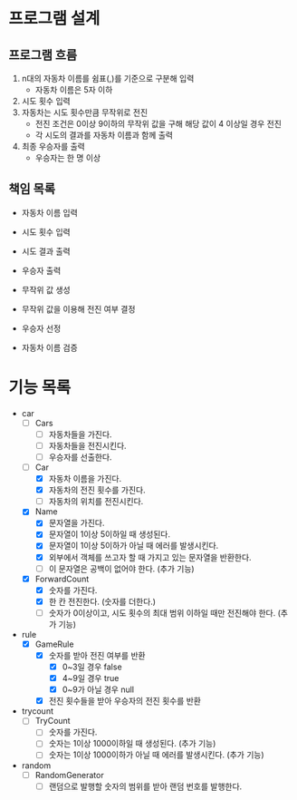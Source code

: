 # 프로그램 설계
## 프로그램 흐름
1. n대의 자동차 이름를 쉼표(,)를 기준으로 구분해 입력 
   - 자동차 이름은 5자 이하
2. 시도 횟수 입력
3. 자동차는 시도 횟수만큼 무작위로 전진
   - 전진 조건은 0이상 9이하의 무작위 값을 구해 해당 값이 4 이상일 경우 전진
   - 각 시도의 결과를 자동차 이름과 함께 출력
4. 최종 우승자를 출력
   - 우승자는 한 명 이상

## 책임 목록
- 자동차 이름 입력
- 시도 횟수 입력

- 시도 결과 출력
- 우승자 출력

- 무작위 값 생성
- 무작위 값을 이용해 전진 여부 결정

- 우승자 선정

- 자동차 이름 검증

# 기능 목록
- car
  - [ ] Cars
    - [ ] 자동차들을 가진다.
    - [ ] 자동차들을 전진시킨다.
    - [ ] 우승자를 선출한다.
  - [ ] Car
    - [x] 자동차 이름을 가진다.
    - [x] 자동차의 전진 횟수를 가진다.
    - [ ] 자동차의 위치를 전진시킨다.
  - [x] Name
    - [x] 문자열을 가진다.
    - [x] 문자열이 1이상 5이하일 때 생성된다.
    - [x] 문자열이 1이상 5이하가 아닐 때 에러를 발생시킨다.
    - [x] 외부에서 객체를 쓰고자 할 때 가지고 있는 문자열을 반환한다.
    - [ ] 이 문자열은 공백이 없어야 한다. (추가 기능)
  - [x] ForwardCount
    - [x] 숫자를 가진다.
    - [x] 한 칸 전진한다. (숫자를 더한다.)
    - [ ] 숫자가 0이상이고, 시도 횟수의 최대 범위 이하일 때만 전진해야 한다. (추가 기능)
- rule
  - [x] GameRule
    - [x] 숫자를 받아 전진 여부를 반환
      - [x] 0~3일 경우 false
      - [x] 4~9일 경우 true
      - [x] 0~9가 아닐 경우 null
    - [x] 전진 횟수들을 받아 우승자의 전진 횟수를 반환 
- trycount
  - [ ] TryCount
    - [ ] 숫자를 가진다.
    - [ ] 숫자는 1이상 1000이하일 때 생성된다. (추가 기능) 
    - [ ] 숫자는 1이상 1000이하가 아닐 때 에러를 발생시킨다. (추가 기능)
- random
    - [ ] RandomGenerator
        - [ ] 랜덤으로 발행할 숫자의 범위를 받아 랜덤 번호를 발행한다.